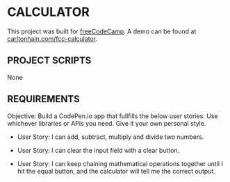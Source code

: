 CALCULATOR
==================================================================

This project was built for [freeCodeCamp](https://www.freecodecamp.org/). A demo can be found at [carltonhain.com/fcc-calculator](http://carltonhain.com/fcc-calculator).

## PROJECT SCRIPTS

None

## REQUIREMENTS


Objective: Build a CodePen.io app that fullfills the below user stories. Use whichever libraries or APIs you need. Give it your own personal style.

* User Story: I can add, subtract, multiply and divide two numbers.

* User Story: I can clear the input field with a clear button.

* User Story: I can keep chaining mathematical operations together until I hit the equal button, and the calculator will tell me the correct output.


